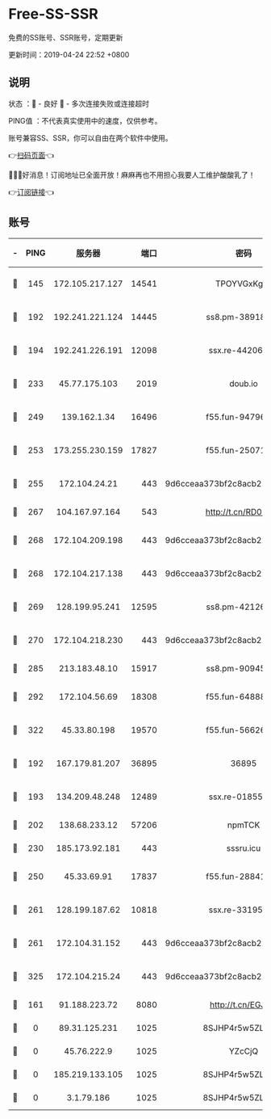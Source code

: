 # Free-SS-SSR

免费的SS账号、SSR账号，定期更新

更新时间：2019-04-24 22:52 +0800

## 说明

状态     ：🙂 - 良好 🙁 - 多次连接失败或连接超时

PING值   ：不代表真实使用中的速度，仅供参考。

账号兼容SS、SSR，你可以自由在两个软件中使用。

👉[扫码页面](https://liesauer.github.io/Free-SS-SSR/)👈

🎉🎉🎉好消息！订阅地址已全面开放！麻麻再也不用担心我要人工维护酸酸乳了！

👉[订阅链接](https://www.liesauer.net/yogurt/subscribe?ACCESS_TOKEN=DAYxR3mMaZAsaqUb)👈

## 账号

|-|PING|服务器|端口|密码|加密方式|区域|
|:----:|:----:|:-----:|-----:|:----:|:----:|:----:|
|🙂|145|172.105.217.127|14541|TPOYVGxKglpi|aes-256-cfb|JP|
|🙂|192|192.241.221.124|14445|ss8.pm-38918413|aes-256-cfb|US|
|🙂|194|192.241.226.191|12098|ssx.re-44206832|aes-256-cfb|US|
|🙂|233|45.77.175.103|2019|doub.io|aes-128-ctr|SG|
|🙂|249|139.162.1.34|16496|f55.fun-94796215|aes-256-cfb|SG|
|🙂|253|173.255.230.159|17827|f55.fun-25071722|aes-256-cfb|US|
|🙂|255|172.104.24.21|443|9d6cceaa373bf2c8acb22e60b6a58be6|aes-256-cfb|US|
|🙂|267|104.167.97.164|543|http://t.cn/RD0D7sx|rc4-md5|CA|
|🙂|268|172.104.209.198|443|9d6cceaa373bf2c8acb22e60b6a58be6|aes-256-cfb|US|
|🙂|268|172.104.217.138|443|9d6cceaa373bf2c8acb22e60b6a58be6|aes-256-cfb|US|
|🙂|269|128.199.95.241|12595|ss8.pm-42126640|aes-256-cfb|SG|
|🙂|270|172.104.218.230|443|9d6cceaa373bf2c8acb22e60b6a58be6|aes-256-cfb|US|
|🙂|285|213.183.48.10|15917|ss8.pm-90945593|rc4-md5|RU|
|🙂|292|172.104.56.69|18308|f55.fun-64888245|aes-256-cfb|SG|
|🙂|322|45.33.80.198|19570|f55.fun-56626580|aes-256-cfb|US|
|🙂|192|167.179.81.207|36895|36895|aes-256-cfb|JP|
|🙂|193|134.209.48.248|12489|ssx.re-01855280|aes-256-cfb|US|
|🙂|202|138.68.233.12|57206|npmTCK|rc4-md5|US|
|🙂|230|185.173.92.181|443|sssru.icu|rc4-md5|RU|
|🙂|250|45.33.69.91|17837|f55.fun-28841956|aes-256-cfb|US|
|🙂|261|128.199.187.62|10818|ssx.re-33195748|aes-256-cfb|SG|
|🙂|261|172.104.31.152|443|9d6cceaa373bf2c8acb22e60b6a58be6|aes-256-cfb|US|
|🙂|325|172.104.215.24|443|9d6cceaa373bf2c8acb22e60b6a58be6|aes-256-cfb|US|
|🙁|161|91.188.223.72|8080|http://t.cn/EGJIyrl|rc4-md5|RU|
|🙁|0|89.31.125.231|1025|8SJHP4r5w5ZLCxpB|rc4-md5|JP|
|🙁|0|45.76.222.9|1025|YZcCjQ|rc4-md5|JP|
|🙁|0|185.219.133.105|1025|8SJHP4r5w5ZLCxpB|rc4-md5|TR|
|🙁|0|3.1.79.186|1025|8SJHP4r5w5ZLCxpB|rc4-md5|SG|
